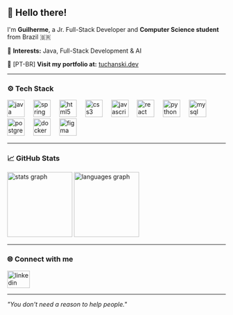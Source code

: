 <h2 align="left">👋 Hello there!</h2>

<p align="left">
I'm <b>Guilherme</b>, a Jr. Full-Stack Developer and <b>Computer Science student</b> from Brazil 🇧🇷  
</p>

<p>📌 <b>Interests:</b> Java, Full-Stack Development & AI
<p>🚀 [PT-BR] <b>Visit my portfolio at:</b> <a href="https://tuchanski.dev/" target="_blank" rel="noopener noreferrer">tuchanski.dev</a></p>

---

<h3 align="left">⚙️ Tech Stack</h3>

<div align="left">
  <img src="https://cdn.jsdelivr.net/gh/devicons/devicon/icons/java/java-original.svg" height="40" alt="java logo"/>
  <img width="12" />
  <img src="https://cdn.jsdelivr.net/gh/devicons/devicon/icons/spring/spring-original.svg" height="40" alt="spring logo"/>
  <img width="12" />
  <img src="https://cdn.jsdelivr.net/gh/devicons/devicon/icons/html5/html5-original.svg" height="40" alt="html5 logo"/>
  <img width="12" />
  <img src="https://cdn.jsdelivr.net/gh/devicons/devicon/icons/css3/css3-original.svg" height="40" alt="css3 logo"/>
  <img width="12" />
  <img src="https://cdn.jsdelivr.net/gh/devicons/devicon/icons/javascript/javascript-original.svg" height="40" alt="javascript logo"/>
  <img width="12" />
  <img src="https://cdn.jsdelivr.net/gh/devicons/devicon/icons/react/react-original.svg" height="40" alt="react logo"/>
  <img width="12" />
  <img src="https://cdn.jsdelivr.net/gh/devicons/devicon/icons/python/python-original.svg" height="40" alt="python logo"/>
  <img width="12" />
  <img src="https://cdn.jsdelivr.net/gh/devicons/devicon/icons/mysql/mysql-original.svg" height="40" alt="mysql logo"/>
  <img width="12" />
  <img src="https://cdn.jsdelivr.net/gh/devicons/devicon/icons/postgresql/postgresql-original.svg" height="40" alt="postgresql logo"/>
  <img width="12" />
  <img src="https://cdn.jsdelivr.net/gh/devicons/devicon/icons/docker/docker-original.svg" height="40" alt="docker logo"/>
  <img width="12" />
  <img src="https://cdn.jsdelivr.net/gh/devicons/devicon/icons/figma/figma-original.svg" height="40" alt="figma logo"/>
</div>

---

<h3 align="left">📈 GitHub Stats</h3>

<div align="left">
  <img src="https://github-readme-stats.vercel.app/api?username=tuchanski&show_icons=true&theme=dracula&count_private=true&include_all_commits=true" height="150" alt="stats graph"/>
  <img src="https://github-readme-stats.vercel.app/api/top-langs?username=tuchanski&layout=compact&theme=dracula&langs_count=6" height="150" alt="languages graph"/>
</div>

---

<h3 align="left">🌐 Connect with me</h3>

<div align="left">
  <a href="https://www.linkedin.com/in/tuchanski/" target="_blank">
    <img src="https://raw.githubusercontent.com/maurodesouza/profile-readme-generator/master/src/assets/icons/social/linkedin/default.svg" width="52" height="40" alt="linkedin logo"/>
  </a>
</div>

---

<p align="left"><i>"You don't need a reason to help people."</i></p>
